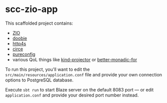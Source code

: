 # scc-zio-app

This scaffolded project contains:
- [ZIO](https://zio.dev)
- [doobie](https://tpolecat.github.io/doobie/)
- [http4s](https://http4s.org)
- [circe](https://circe.github.io/circe/)
- [pureconfig](https://pureconfig.github.io)
- various QoL things like [kind-projector](https://github.com/typelevel/kind-projector) or [better-monadic-for](https://github.com/oleg-py/better-monadic-for)

To run this project, you'll want to edit the `src/main/resources/application.conf` file and provide your own connection options to PostgreSQL database.

Execute `sbt run` to start Blaze server on the default 8083 port — or edit `application.conf` and provide your desired port number instead.
